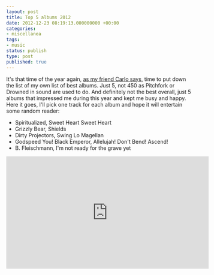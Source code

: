 ```yaml
---
layout: post
title: Top 5 albums 2012
date: 2012-12-23 08:19:13.000000000 +00:00
categories:
- miscellanea
tags:
- music
status: publish
type: post
published: true
---
```

<p>It's that time of the year again, <a href="http://blog.carlotorniai.net/best-albums-of-2012/">as my friend Carlo says</a>, time to put down the list of my own list of best albums. Just 5, not 450 as Pitchfork or Drowned in sound are used to do. And definitely not the best overall, just 5 albums that impressed me during this year and kept me busy and happy. Here it goes, I'll pick one track for each album and hope it will entertain some random reader:</p>
<ul>
<li>Spiritualized, Sweet Heart Sweet Heart</li>
<li>Grizzly Bear, Shields</li>
<li>Dirty Projectors, Swing Lo Magellan</li>
<li>Godspeed You! Black Emperor, Allelujah! Don't Bend! Ascend!</li>
<li>B. Fleischmann, I'm not ready for the grave yet</li>
</ul>
<p><iframe width="540" height="300" src="http://www.youtube.com/embed/videoseries?list=PLzJW9oBQ93WWOa6SKxkAJISxFqvO6Zmv6" frameborder="0" allowfullscreen></iframe></p>
